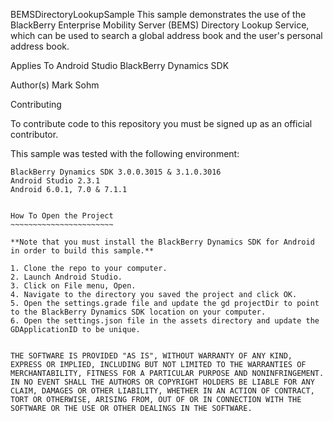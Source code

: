 BEMSDirectoryLookupSample
This sample demonstrates the use of the BlackBerry Enterprise Mobility Server (BEMS) Directory Lookup Service, which
can be used to search a global address book and the user's personal address book.

Applies To
Android Studio
BlackBerry Dynamics SDK

Author(s)
Mark Sohm

Contributing

To contribute code to this repository you must be signed up as an official contributor.

This sample was tested with the following environment:
~~~~~~~~~~~~~~~~~~~~~~~~~~~~~~~~~~~~~~~~~~~~~~~~~~~~~~
BlackBerry Dynamics SDK	3.0.0.3015 & 3.1.0.3016
Android Studio 2.3.1
Android 6.0.1, 7.0 & 7.1.1


How To Open the Project
~~~~~~~~~~~~~~~~~~~~~~~

**Note that you must install the BlackBerry Dynamics SDK for Android in order to build this sample.**

1. Clone the repo to your computer.
2. Launch Android Studio.
3. Click on File menu, Open.
4. Navigate to the directory you saved the project and click OK.
5. Open the settings.grade file and update the gd projectDir to point to the BlackBerry Dynamics SDK location on your computer.
6. Open the settings.json file in the assets directory and update the GDApplicationID to be unique.


THE SOFTWARE IS PROVIDED "AS IS", WITHOUT WARRANTY OF ANY KIND, EXPRESS OR IMPLIED, INCLUDING BUT NOT LIMITED TO THE WARRANTIES OF MERCHANTABILITY, FITNESS FOR A PARTICULAR PURPOSE AND NONINFRINGEMENT. IN NO EVENT SHALL THE AUTHORS OR COPYRIGHT HOLDERS BE LIABLE FOR ANY CLAIM, DAMAGES OR OTHER LIABILITY, WHETHER IN AN ACTION OF CONTRACT, TORT OR OTHERWISE, ARISING FROM, OUT OF OR IN CONNECTION WITH THE SOFTWARE OR THE USE OR OTHER DEALINGS IN THE SOFTWARE.